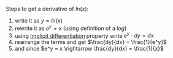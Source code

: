 Steps to get a derivative of $ln(x)$:
1. write it as $y = ln(x)$
2. rewrite it as $e^y = x$ (using definition of a $log$)
3. using [Implicit differentiation](Implicit%20differentiation.md) property write $e^y\cdot dy = dx$ 
4. rearrange the terms and get $\frac{dy}{dx} = \frac{1}{e^y}$
5. and since $e^y = x \rightarrow \frac{dy}{dx} = \frac{1}{x}$
